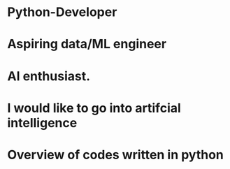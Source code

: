 # Python-Developer
# Aspiring data/ML engineer
# AI enthusiast. 
# I would like to go into artifcial intelligence
# Overview of codes written in python
